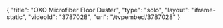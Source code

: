 {
    "title": "OXO Microfiber Floor Duster",
    "type": "solo",
    "layout": "iframe-static",
    "videoId": "3787028",
    "url": "\/tvpembed\/3787028"
}